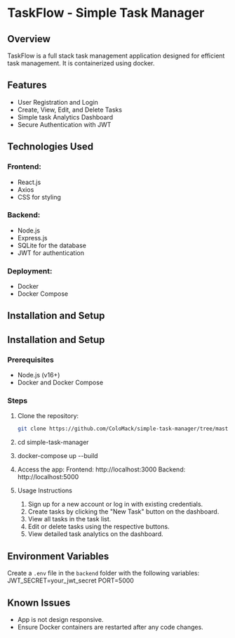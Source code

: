# TaskFlow - Simple Task Manager

## Overview
TaskFlow is a full stack task management application designed for efficient task management. It is containerized using docker.

## Features
- User Registration and Login
- Create, View, Edit, and Delete Tasks
- Simple task Analytics Dashboard
- Secure Authentication with JWT

## Technologies Used
### Frontend:
- React.js
- Axios
- CSS for styling

### Backend:
- Node.js
- Express.js
- SQLite for the database
- JWT for authentication

### Deployment:
- Docker
- Docker Compose

## Installation and Setup
## Installation and Setup

### Prerequisites
- Node.js (v16+)
- Docker and Docker Compose

### Steps
1. Clone the repository:
   ```bash
   git clone https://github.com/ColoMack/simple-task-manager/tree/master

2. cd simple-task-manager

3. docker-compose up --build

4. Access the app:
   Frontend: http://localhost:3000
   Backend: http://localhost:5000

5. Usage Instructions
    1. Sign up for a new account or log in with existing credentials.
    2. Create tasks by clicking the "New Task" button on the dashboard.
    3. View all tasks in the task list.
    4. Edit or delete tasks using the respective buttons.
    5. View detailed task analytics on the dashboard.

## Environment Variables
Create a `.env` file in the `backend` folder with the following variables:
    JWT_SECRET=your_jwt_secret
    PORT=5000

## Known Issues
- App is not design responsive.
- Ensure Docker containers are restarted after any code changes.
